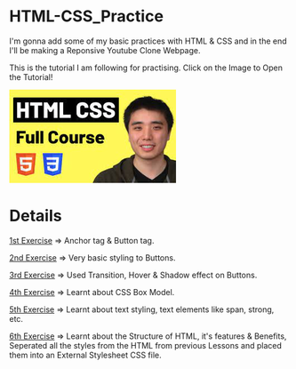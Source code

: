 # HTML-CSS_Practice

I'm gonna add some of my basic practices with HTML & CSS and in the end I'll be making a Reponsive Youtube Clone Webpage.

This is the tutorial I am following for practising. Click on the Image to Open the Tutorial!

[![HTML_CSS_PRACTICE](img/download.jpg)](https://www.youtube.com/watch?v=G3e-cpL7ofc)

# Details

[1st Exercise](https://github.com/git-ritesh/HTML-CSS_Practice/tree/master/intro-to-html/Lesson%201) => Anchor tag & Button tag.

[2nd Exercise](https://github.com/git-ritesh/HTML-CSS_Practice/tree/master/intro-to-html/Lesson%202) => Very basic styling to Buttons.

[3rd Exercise](https://github.com/git-ritesh/HTML-CSS_Practice/tree/master/intro-to-html/Lesson%203) => Used Transition, Hover & Shadow effect on Buttons.

[4th Exercise](https://github.com/git-ritesh/HTML-CSS_Practice/tree/master/intro-to-html/Lesson%204) => Learnt about CSS Box Model.

[5th Exercise](https://github.com/git-ritesh/HTML-CSS_Practice/tree/master/intro-to-html/Lesson%205) => Learnt about text styling, text elements like span, strong, etc.

[6th Exercise](https://github.com/git-ritesh/HTML-CSS_Practice/tree/master/intro-to-html/Lesson%206) => Learnt about the Structure of HTML, it's features & Benefits, Seperated all the styles from the HTML from previous Lessons and placed them into an External Stylesheet CSS file.
